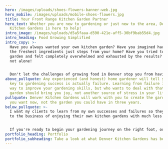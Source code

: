 ```yaml
---
hero: /images/uploads/shoes-flowers-banner-web.jpg
hero_mobile: /images/uploads/mobile-shoes-flowers.jpg
title: Your Front Range Kitchen Garden Partner
hero_text: Whether you are new to gardening or just new to the area, Denver
  Kitchen Gardens is here to help!
intro_image: /images/uploads/d5a5faaa-d590-421e-aff5-30bf9bab55d4.jpg
intro_heading: Food Growing Simplified
intro_copy: >-
  Have you always wanted your own kitchen garden? Have you imagined harvesting
  the freshest ingredients just steps from your home? Have you tried to start a
  garden and felt completely overwhelmed and exhausted by the results? You are
  not alone!


  Don't let the challenges of growing food in Denver stop you from having the garden of your dreams. Denver Kitchen Gardens is the edible garden partner you've been looking for!
above_pullquote: Any experienced (and honest) home gardener will tell you the
  key to gardening success is actually failure. Learning from failure is a great
  way to improve your gardening skills, but who wants to deal with that? Your
  garden should bring you joy, not another source of stress in your life.
pullquote: Denver Kitchen Gardens will work with you to create the garden that
  you want now, not the garden you could have in three years.
below_pullquote: >-
  I want my clients to learn from my own successes and failures so they can get
  to the business of enjoying their own kitchen gardens with much less stress.


  If you're ready to begin your gardening journey on the right foot, or just want to make some improvements to your current garden, Denver Kitchen Gardens is the partner you need! No matter the size of your space or level of experience, I will give you the tools you need to grow a beautiful garden that you can be proud of and share with those you love!
portfolio_heading: Portfolio
portfolio_subheading: Take a look at what Denver Kitchen Gardens has been up to.
---
```

